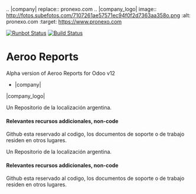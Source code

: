 .. |company| replace:: pronexo.com
.. |company_logo| image:: http://fotos.subefotos.com/7107261ae57571ec94f0f2d7363aa358o.png
   :alt: pronexo.com
   :target: https://www.pronexo.com

[![Runbot Status](https://runbot.odoo-community.org/runbot/badge/flat/250/11.0.svg)](https://runbot.odoo-community.org/runbot/repo/github-com-oca-server-ux-250)
[![Build Status](https://travis-ci.org/aeroo/aeroo_reports.svg?branch=11.0)](https://travis-ci.org/aeroo/aeroo_reports)

Aeroo Reports
=============

Alpha version of Aeroo Reports for Odoo v12


* |company|

|company_logo|


Un Repositorio de la localización argentina.

#### Relevantes recursos addicionales, non-code
Github esta reservado al codigo, los documentos de soporte o de trabajo residen en otros lugares.


Un Repositorio de la localización argentina.

#### Relevantes recursos addicionales, non-code
Github esta reservado al codigo, los documentos de soporte o de trabajo residen en otros lugares.